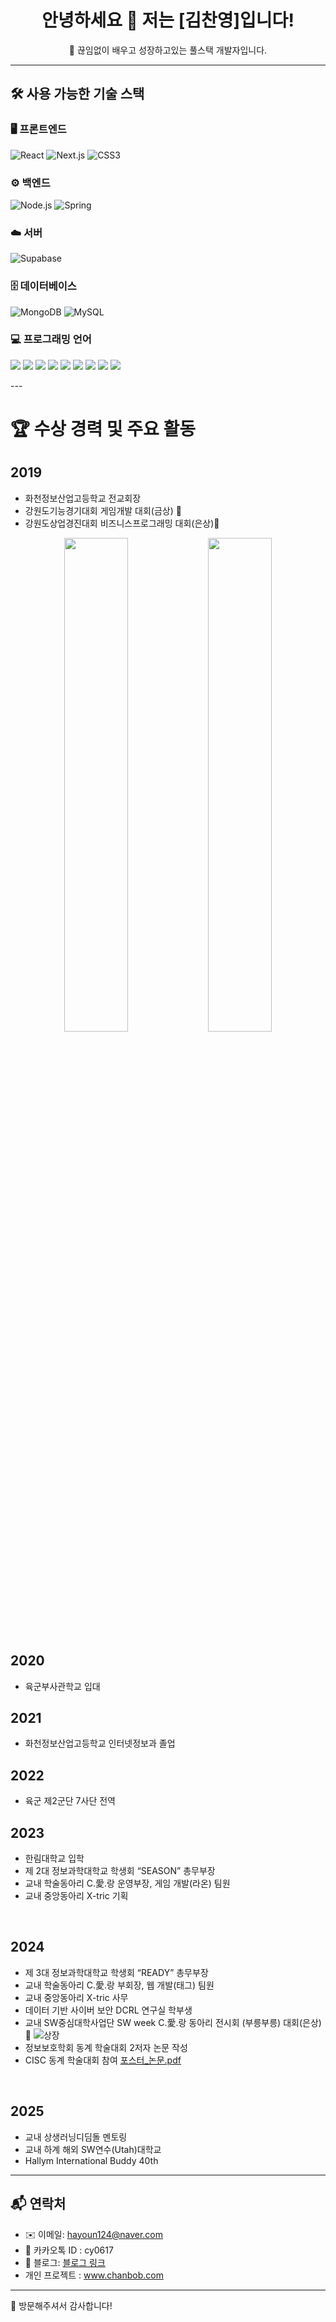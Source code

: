 <h1 align="center">안녕하세요 👋 저는 [김찬영]입니다!</h1>
<p align="center">🌱 끊임없이 배우고 성장하고있는 풀스택 개발자입니다.</p>

---

## 🛠️ 사용 가능한 기술 스택

### 🖥️ 프론트엔드

<p>
  <img src="https://img.shields.io/badge/React-61DAFB?style=flat&logo=react&logoColor=black" alt="React" />
  <img src="https://img.shields.io/badge/Next.js-000000?style=flat&logo=next.js&logoColor=white" alt="Next.js" />
  <img src="https://img.shields.io/badge/CSS3-1572B6?style=flat&logo=css3&logoColor=white" alt="CSS3" />
</p>

### ⚙️ 백엔드

<p>
  <img src="https://img.shields.io/badge/Node.js-339933?style=flat&logo=node.js&logoColor=white" alt="Node.js" />
  <img src="https://img.shields.io/badge/Spring-6DB33F?style=flat&logo=spring&logoColor=white" alt="Spring" />
</p>

### ☁️ 서버

<p>
  <img src="https://img.shields.io/badge/Supabase-3ECF8E?style=flat&logo=supabase&logoColor=white" alt="Supabase" />
</p>

### 🗄️ 데이터베이스

<p>
  <img src="https://img.shields.io/badge/MongoDB-47A248?style=flat&logo=mongodb&logoColor=white" alt="MongoDB" />
  <img src="https://img.shields.io/badge/MySQL-4479A1?style=flat&logo=mysql&logoColor=white" alt="MySQL" />
</p>

### 💻 프로그래밍 언어
<p>
  <img src="https://img.shields.io/badge/C-00599C?style=flat&logo=c&logoColor=white" />
  <img src="https://img.shields.io/badge/C++-00599C?style=flat&logo=c%2B%2B&logoColor=white" />
  <img src="https://img.shields.io/badge/C%23-239120?style=flat&logo=c-sharp&logoColor=white" />
  <img src="https://img.shields.io/badge/Python-3776AB?style=flat&logo=python&logoColor=white" />
  <img src="https://img.shields.io/badge/Java-007396?style=flat&logo=java&logoColor=white" />
  <img src="https://img.shields.io/badge/HTML5-E34F26?style=flat&logo=html5&logoColor=white" />
  <img src="https://img.shields.io/badge/CSS3-1572B6?style=flat&logo=css3&logoColor=white" />
  <img src="https://img.shields.io/badge/JavaScript-F7DF1E?style=flat&logo=javascript&logoColor=black" />
  <img src="https://img.shields.io/badge/R-276DC3?style=flat&logo=r&logoColor=white" />
</p>
---

# 🏆 수상 경력 및 주요 활동
## 2019   
- 화천정보산업고등학교 전교회장
- 강원도기능경기대회 게임개발 대회(금상) 🏅
- 강원도상업경진대회 비즈니스프로그래밍 대회(은상)🥈

<p align="center">
  <img src="https://github.com/user-attachments/assets/599070cd-b41e-4657-acbe-73ab67b3f534" width="45%" />
  <img src="https://github.com/user-attachments/assets/84554948-aab3-4320-97ce-eb920f14a70a" width="45%" />
</p>


## 2020
- 육군부사관학교 입대

## 2021
- 화천정보산업고등학교 인터넷정보과 졸업

## 2022
- 육군 제2군단 7사단 전역

## 2023   
- 한림대학교 입학
- 제 2대 정보과학대학교 학생회 “SEASON” 총무부장
- 교내 학술동아리 C.愛.랑 운영부장, 게임 개발(라온) 팀원
- 교내 중앙동아리 X-tric 기획
<br>

## 2024
- 제 3대 정보과학대학교 학생회 “READY” 총무부장
- 교내 학술동아리 C.愛.랑 부회장, 웹 개발(태그) 팀원
- 교내 중앙동아리 X-tric 사무
- 데이터 기반 사이버 보안 DCRL 연구실 학부생
- 교내 SW중심대학사업단 SW week C.愛.랑 동아리 전시회 (부릉부릉) 대회(은상)🥈
![상장](https://github.com/user-attachments/assets/3f8ff416-d5ff-4868-ae50-48f4ae8daf58)
- 정보보호학회 동계 학술대회 2저자 논문 작성
- CISC 동계 학술대회 참여
[포스터_논문.pdf](https://github.com/user-attachments/files/20498205/_.pdf)


<br>

## 2025
- 교내 상생러닝디딤돌 멘토링
- 교내 하계 해외 SW연수(Utah)대학교
- Hallym International Buddy 40th


---

## 📬 연락처

- ✉️ 이메일: hayoun124@naver.com
- 💬 카카오톡 ID : cy0617
- 📝 블로그: [블로그 링크](https://blog.naver.com/k-c_y-v)
- 개인 프로젝트 : www.chanbob.com
---

🙏 방문해주셔서 감사합니다!
